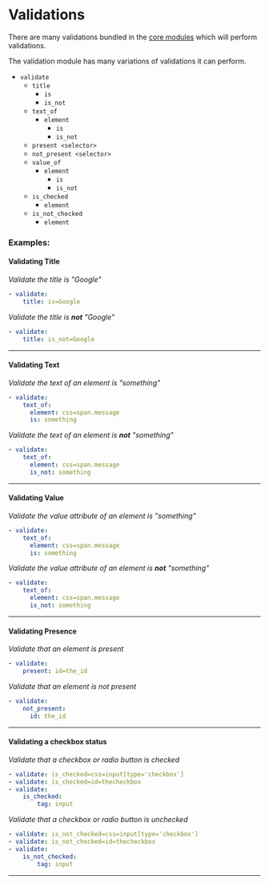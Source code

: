 Validations
===========

There are many validations bundled in the [core modules](https://github.com/ddavison/dyson-modules-core)
which will perform validations.

The validation module has many variations of validations it can perform.

- `validate`
    - `title`
        - `is`
        - `is_not`
    - `text_of`
        - `element`
            - `is`
            - `is_not`
    - `present <selector>`
    - `not_present <selector>`
    - `value_of`
        - `element`
            - `is`
            - `is_not`
    - `is_checked`
        - `element`
    - `is_not_checked`
        - `element`

### Examples:

#### Validating Title

*Validate the title is "Google"*

```yaml
- validate:
    title: is=Google
```

*Validate the title is **not** "Google"*

```yaml
- validate:
    title: is_not=Google
```

---

#### Validating Text

*Validate the text of an element is "something"*

```yaml
- validate:
    text_of:
      element: css=span.message
      is: something
```

*Validate the text of an element is **not** "something"*

```yaml
- validate:
    text_of:
      element: css=span.message
      is_not: something
```

---

#### Validating Value

*Validate the value attribute of an element is "something"*

```yaml
- validate:
    text_of:
      element: css=span.message
      is: something
```

*Validate the value attribute of an element is **not** "something"*

```yaml
- validate:
    text_of:
      element: css=span.message
      is_not: something
```

---

#### Validating Presence

*Validate that an element is present*

```yaml
- validate:
    present: id=the_id
```

*Validate that an element is not present*

```yaml
- validate:
    not_present: 
      id: the_id
```

---

#### Validating a checkbox status

*Validate that a checkbox or radio button is checked*

```yaml
- validate: is_checked=css=input[type='checkbox']
- validate: is_checked=id=thecheckbox
- validate:
    is_checked:
        tag: input
```

*Validate that a checkbox or radio button is unchecked*

```yaml
- validate: is_not_checked=css=input[type='checkbox']
- validate: is_not_checked=id=thecheckbox
- validate:
    is_not_checked:
        tag: input
```

---
